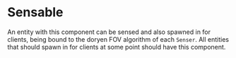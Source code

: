 # Sensable

An entity with this component can be sensed and also spawned in for clients, being bound to the doryen FOV algorithm of each `Senser`.
All entities that should spawn in for clients at some point should have this component.
